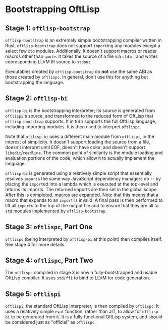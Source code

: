 # Bootstrapping OftLisp

## Stage 1: `oftlisp-bootstrap`

`oftlisp-bootstrap` is an extremely simple bootstrapping compiler written in
Rust. `oftlisp-bootstrap` does not support `import`ing any modules except a
select few `std` modules. Additionally, it doesn't support macros or reader
macros other than `quote`. It takes the source of a file via `stdin`, and writes
cooresponding LLVM IR source to `stdout`.

Executables created by `oftlisp-bootstrap` do **not** use the same ABI as those
created by `oftlispc`. In general, don't use this for anything but bootstrapping
the language.

## Stage 2: `oftlisp-bi`

`oftlisp-bi` is the bootstrapping interpreter; its source is generated from
`oftlispi`'s source, and transformed to the reduced form of OftLisp that
`oftlisp-bootstrap` supports. It in turn supports the full OftLisp language,
including importing modules. It is then used to interpret `oftlispc`.

Note that `oftlisp-bi` uses a different main module from `oftlispi`, in the
interest of simplicity. It doesn't support loading the source from a file,
doesn't interpret until EOF, doesn't have color, and doesn't support
`libedit`/`readline`. The common point of similarity is the module loading and
evaluation portions of the code, which allow it to actually implement the
language.

`oftlisp-bi` is generated using a relatively simple script that essentially
resolves `import`s the same way JavaScript dependency managers do -- by placing
the `import`ed into a lambda which is executed at the top-level and returns its
imports. The returned imports are then set in the global scope. After this is
completed, macros are expanded. Note that this means that a macro that expands
to an `import` is invalid. A final pass is then performed to lift all `import`s
to the top of the output file and to ensure that they are all to `std` modules
implemented by `oftlisp-bootstrap`.

## Stage 3: `oftlispc`, Part One

`oftlispc` (being interpreted by `oftlisp-bi` at this point) then compiles
itself. See stage 4 for more details.

## Stage 4: `oftlispc`, Part Two

The `oftlispc` compiled in stage 3 is now a fully-bootstrapped and usable
OftLisp compiler. It uses `std/ffi` to bind to LLVM for code generation.

## Stage 5: `oftlispi`

`oftlispi`, the standard OftLisp interpreter, is then compiled by `oftlispc`. It
uses a relatively simple `eval` function, rather than JIT, to allow for
`oftlisp-bi` to be generated from it. It is a fully functional OftLisp system,
and should be considered just as "official" as `oftlispc`.
